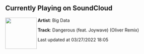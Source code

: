## Currently Playing on SoundCloud

[<img align="left" width="100" src="https://i1.sndcdn.com/artworks-vH8koiwuFjSP-0-t500x500.jpg">](https://soundcloud.com/bigdatabigdata/big-data-dangerous-oliver-remix)

**Artist**: Big Data 

**Track**: Dangerous (feat. Joywave) (Oliver Remix)

Last updated at 03/27/2022 18:05

